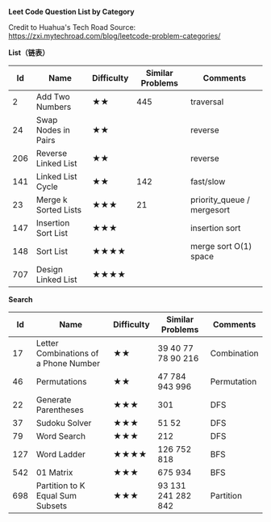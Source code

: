 **Leet Code Question List by Category**

Credit to Huahua's Tech Road
Source: https://zxi.mytechroad.com/blog/leetcode-problem-categories/

**List（链表）**

| Id | Name | Difficulty | Similar Problems |	Comments |
| --- | ----- | ---------- | ---------------- | --------- |
|2	|Add Two Numbers	|★★|	445	|						traversal|
|24	|Swap Nodes in Pairs|	★★|		|						reverse|
|206|	Reverse Linked List|	★★|		|						reverse|
|141|	Linked List Cycle	|★★|	142	|						fast/slow|
|23	|Merge k Sorted Lists|	★★★|	21|							priority_queue / mergesort|
|147|	Insertion Sort List	|★★★|			|					insertion sort|
|148|	Sort List	|★★★★|							|	merge sort O(1) space|
|707|	Design Linked List|	★★★★|				|				|

**Search**

|Id	|Name	|Difficulty	|Similar Problems|							Comments|
| --- | ----- | ---------- | ---------------- | --------- |
|17	|Letter Combinations of a Phone Number|	★★|	39	40	77	78	90	216	|	Combination|
|46	|Permutations|	★★	|47	784	943	996	|			Permutation|
|22	|Generate Parentheses|	★★★	|301|							DFS|
|37	|Sudoku Solver|	★★★|	51	52	|					DFS|
|79	|Word Search|	★★★	|212							|DFS|
|127|	Word Ladder|	★★★★	|126	752	818	|				BFS|
|542|	01 Matrix	|★★★|	675	934						|BFS|
|698|	Partition to K Equal Sum Subsets|	★★★|	93	131	241	282	842	|		Partition|
